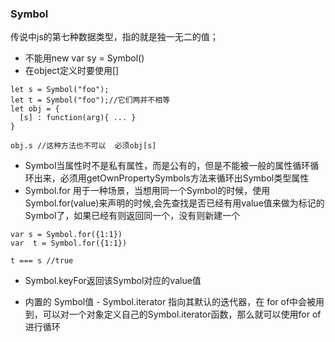 ### Symbol
传说中js的第七种数据类型，指的就是独一无二的值；     
-  不能用new   var sy = Symbol()
- 在object定义时要使用[]

```
let s = Symbol("foo");
let t = Symbol("foo");//它们两并不相等
let obj = {
  [s] : function(arg){ ... }
}

obj.s //这种方法也不可以  必须obj[s]

```
- Symbol当属性时不是私有属性，而是公有的，但是不能被一般的属性循环循环出来，必须用getOwnPropertySymbols方法来循环出Symbol类型属性
-  Symbol.for 用于一种场景，当想用同一个Symbol的时候，使用Symbol.for(value)来声明的时候,会先查找是否已经有用value值来做为标记的Symbol了，如果已经有则返回同一个，没有则新建一个

```
var s = Symbol.for({1:1})
var  t = Symbol.for({1:1})

t === s //true
```
- Symbol.keyFor返回该Symbol对应的value值

- 内置的 Symbol值
      - Symbol.iterator 指向其默认的迭代器，在 for of中会被用到，可以对一个对象定义自己的Symbol.iterator函数，那么就可以使用for of进行循环
